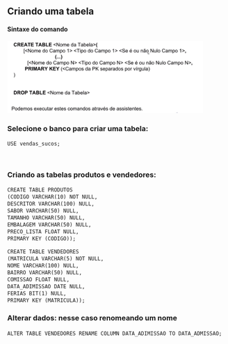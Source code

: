## Criando uma tabela
#### Sintaxe do comando
<img src="./images/sintaxetabela.png" width="450" >

<br>

### Selecione o banco para criar uma tabela:
```
USE vendas_sucos;
```
<br>

### Criando as tabelas produtos e vendedores: 
```
CREATE TABLE PRODUTOS
(CODIGO VARCHAR(10) NOT NULL,
DESCRITOR VARCHAR(100) NULL,
SABOR VARCHAR(50) NULL,
TAMANHO VARCHAR(50) NULL,
EMBALAGEM VARCHAR(50) NULL,
PRECO_LISTA FLOAT NULL,
PRIMARY KEY (CODIGO));
```
```
CREATE TABLE VENDEDORES
(MATRICULA VARCHAR(5) NOT NULL,
NOME VARCHAR(100) NULL,
BAIRRO VARCHAR(50) NULL,
COMISSAO FLOAT NULL,
DATA_ADIMISSAO DATE NULL,
FERIAS BIT(1) NULL,
PRIMARY KEY (MATRICULA));
```
### Alterar dados: nesse caso renomeando um nome
```
ALTER TABLE VENDEDORES RENAME COLUMN DATA_ADIMISSAO TO DATA_ADMISSAO;
```